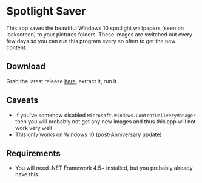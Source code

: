# Spotlight Saver

This app saves the beautiful Windows 10 spotlight wallpapers (seen on lockscreen) to your pictures folders. These images are switched out every few days so you can run this program every so often to get the new content.

## Download
Grab the latest release [here](https://github.com/depthbomb/SpotlightSaver/releases/download/1.0.0.0/Release.zip), extract it, run it.

## Caveats
* If you've somehow disabled `Microsoft.Windows.ContentDeliveryManager` then you will probably not get any new images and thus this app will not work very well
* This only works on Windows 10 (post-Anniversary update)

## Requirements
* You will need .NET Framework 4.5+ installed, but you probably already have this.
